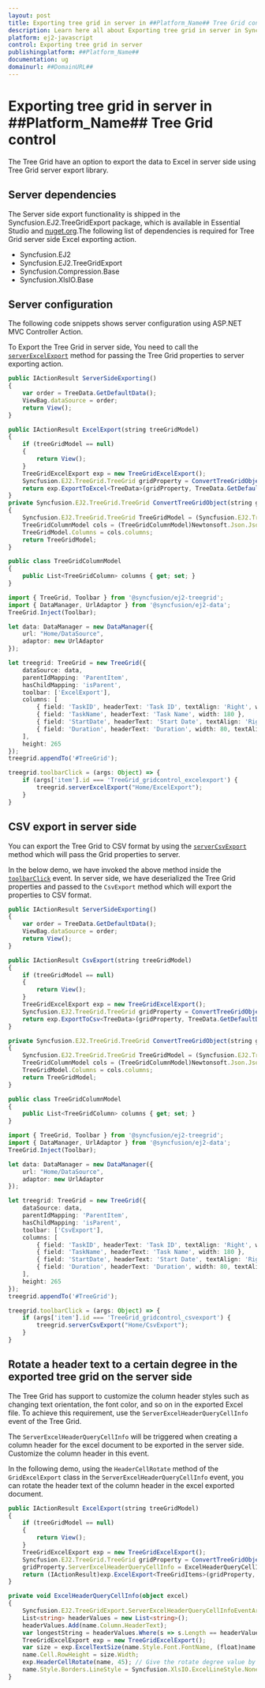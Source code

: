 ```yaml
---
layout: post
title: Exporting tree grid in server in ##Platform_Name## Tree Grid control | Syncfusion
description: Learn here all about Exporting tree grid in server in Syncfusion ##Platform_Name## Tree Grid control of Syncfusion Essential JS 2 and more.
platform: ej2-javascript
control: Exporting tree grid in server 
publishingplatform: ##Platform_Name##
documentation: ug
domainurl: ##DomainURL##
---
```


# Exporting tree grid in server in ##Platform_Name## Tree Grid control

The Tree Grid have an option to export the data to Excel in server side using Tree Grid server export library.

## Server dependencies

The Server side export functionality is shipped in the Syncfusion.EJ2.TreeGridExport package, which is available in Essential Studio and [nuget.org](https://www.nuget.org/).The following list of dependencies is required for Tree Grid server side Excel exporting action.

* Syncfusion.EJ2
* Syncfusion.EJ2.TreeGridExport
* Syncfusion.Compression.Base
* Syncfusion.XlsIO.Base

## Server configuration

The following code snippets shows server configuration using ASP.NET MVC Controller Action.

To Export the Tree Grid in server side, You need to call the [`serverExcelExport`](../../api/treegrid/#serverexcelexport) method for passing the Tree Grid properties to server exporting action.

```ts
public IActionResult ServerSideExporting()
{
    var order = TreeData.GetDefaultData();
    ViewBag.dataSource = order;
    return View();
}

public IActionResult ExcelExport(string treeGridModel)
{
    if (treeGridModel == null)
    {
        return View();
    }
    TreeGridExcelExport exp = new TreeGridExcelExport();
    Syncfusion.EJ2.TreeGrid.TreeGrid gridProperty = ConvertTreeGridObject(treeGridModel);
    return exp.ExportToExcel<TreeData>(gridProperty, TreeData.GetDefaultData());
}
private Syncfusion.EJ2.TreeGrid.TreeGrid ConvertTreeGridObject(string gridProperty)
{
    Syncfusion.EJ2.TreeGrid.TreeGrid TreeGridModel = (Syncfusion.EJ2.TreeGrid.TreeGrid)Newtonsoft.Json.JsonConvert.DeserializeObject(gridProperty, typeof(Syncfusion.EJ2.TreeGrid.TreeGrid));
    TreeGridColumnModel cols = (TreeGridColumnModel)Newtonsoft.Json.JsonConvert.DeserializeObject(gridProperty, typeof(TreeGridColumnModel));
    TreeGridModel.Columns = cols.columns;
    return TreeGridModel;
}

public class TreeGridColumnModel
{
    public List<TreeGridColumn> columns { get; set; }
}
```

```typescript
import { TreeGrid, Toolbar } from '@syncfusion/ej2-treegrid';
import { DataManager, UrlAdaptor } from '@syncfusion/ej2-data';
TreeGrid.Inject(Toolbar);

let data: DataManager = new DataManager({
    url: "Home/DataSource",
    adaptor: new UrlAdaptor
});

let treegrid: TreeGrid = new TreeGrid({
    dataSource: data,
    parentIdMapping: 'ParentItem',
    hasChildMapping: 'isParent',
    toolbar: ['ExcelExport'],
    columns: [
        { field: 'TaskID', headerText: 'Task ID', textAlign: 'Right', width: 90 },
        { field: 'TaskName', headerText: 'Task Name', width: 180 },
        { field: 'StartDate', headerText: 'Start Date', textAlign: 'Right', width: 90, format: { skeleton: 'yMd', type: 'date' } },
        { field: 'Duration', headerText: 'Duration', width: 80, textAlign: 'Right' }
    ],
    height: 265
});
treegrid.appendTo('#TreeGrid');

treegrid.toolbarClick = (args: Object) => {
    if (args['item'].id === 'TreeGrid_gridcontrol_excelexport') {
        treegrid.serverExcelExport("Home/ExcelExport");
    }
}

```

## CSV export in server side

You can export the Tree Grid to CSV format by using the [`serverCsvExport`](../../api/treegrid/#servercsvexport) method which will pass the Grid properties to server.

In the below demo, we have invoked the above method inside the [`toolbarClick`](../../api/treegrid/#toolbarclick) event. In server side, we have deserialized the Tree Grid properties and passed to the `CsvExport` method which will export the properties to CSV format.

```ts
public IActionResult ServerSideExporting()
{
    var order = TreeData.GetDefaultData();
    ViewBag.dataSource = order;
    return View();
}

public IActionResult CsvExport(string treeGridModel)
{
    if (treeGridModel == null)
    {
        return View();
    }
    TreeGridExcelExport exp = new TreeGridExcelExport();
    Syncfusion.EJ2.TreeGrid.TreeGrid gridProperty = ConvertTreeGridObject(treeGridModel);
    return exp.ExportToCsv<TreeData>(gridProperty, TreeData.GetDefaultData());
}

private Syncfusion.EJ2.TreeGrid.TreeGrid ConvertTreeGridObject(string gridProperty)
{
    Syncfusion.EJ2.TreeGrid.TreeGrid TreeGridModel = (Syncfusion.EJ2.TreeGrid.TreeGrid)Newtonsoft.Json.JsonConvert.DeserializeObject(gridProperty, typeof(Syncfusion.EJ2.TreeGrid.TreeGrid));
    TreeGridColumnModel cols = (TreeGridColumnModel)Newtonsoft.Json.JsonConvert.DeserializeObject(gridProperty, typeof(TreeGridColumnModel));
    TreeGridModel.Columns = cols.columns;
    return TreeGridModel;
}

public class TreeGridColumnModel
{
    public List<TreeGridColumn> columns { get; set; }
}

```

```ts
import { TreeGrid, Toolbar } from '@syncfusion/ej2-treegrid';
import { DataManager, UrlAdaptor } from '@syncfusion/ej2-data';
TreeGrid.Inject(Toolbar);

let data: DataManager = new DataManager({
    url: "Home/DataSource",
    adaptor: new UrlAdaptor
});

let treegrid: TreeGrid = new TreeGrid({
    dataSource: data,
    parentIdMapping: 'ParentItem',
    hasChildMapping: 'isParent',
    toolbar: ['CsvExport'],
    columns: [
        { field: 'TaskID', headerText: 'Task ID', textAlign: 'Right', width: 90 },
        { field: 'TaskName', headerText: 'Task Name', width: 180 },
        { field: 'StartDate', headerText: 'Start Date', textAlign: 'Right', width: 90, format: { skeleton: 'yMd', type: 'date' } },
        { field: 'Duration', headerText: 'Duration', width: 80, textAlign: 'Right' }
    ],
    height: 265
});
treegrid.appendTo('#TreeGrid');

treegrid.toolbarClick = (args: Object) => {
    if (args['item'].id === 'TreeGrid_gridcontrol_csvexport') {
        treegrid.serverCsvExport("Home/CsvExport");
    }
}

```

## Rotate a header text to a certain degree in the exported tree grid on the server side

The Tree Grid has support to customize the column header styles such as changing text orientation, the font color, and so on in the exported Excel file. To achieve this requirement, use the `ServerExcelHeaderQueryCellInfo` event of the Tree Grid.

The `ServerExcelHeaderQueryCellInfo` will be triggered when creating a column header for the excel document to be exported in the server side. Customize the column header in this event.

In the following demo, using the `HeaderCellRotate` method of the `GridExcelExport` class in the `ServerExcelHeaderQueryCellInfo` event, you can rotate the header text of the column header in the excel exported document.

```ts
public IActionResult ExcelExport(string treeGridModel)
{
    if (treeGridModel == null)
    {
        return View();
    }
    TreeGridExcelExport exp = new TreeGridExcelExport();
    Syncfusion.EJ2.TreeGrid.TreeGrid gridProperty = ConvertTreeGridObject(treeGridModel);
    gridProperty.ServerExcelHeaderQueryCellInfo = ExcelHeaderQueryCellInfo;
    return (IActionResult)exp.ExcelExport<TreeGridItems>(gridProperty, TreeGridItems.GetDefaultData());
}

private void ExcelHeaderQueryCellInfo(object excel)
{
    Syncfusion.EJ2.TreeGridExport.ServerExcelHeaderQueryCellInfoEventArgs name = (Syncfusion.EJ2.TreeGridExport.ServerExcelHeaderQueryCellInfoEventArgs)excel;
    List<string> headerValues = new List<string>();
    headerValues.Add(name.Column.HeaderText);
    var longestString = headerValues.Where(s => s.Length == headerValues.Max(m => m.Length)).First();
    TreeGridExcelExport exp = new TreeGridExcelExport();
    var size = exp.ExcelTextSize(name.Style.Font.FontName, (float)name.Style.Font.Size, longestString);
    name.Cell.RowHeight = size.Width;
    exp.HeaderCellRotate(name, 45); // Give the rotate degree value by the user.  
    name.Style.Borders.LineStyle = Syncfusion.XlsIO.ExcelLineStyle.None;
}

```